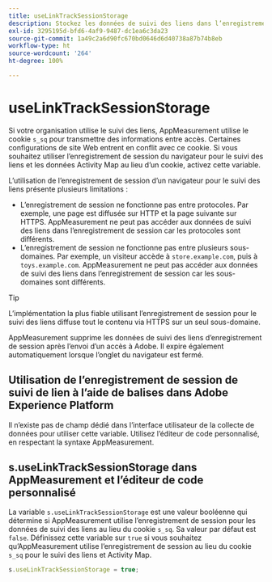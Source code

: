 ```yaml
---
title: useLinkTrackSessionStorage
description: Stockez les données de suivi des liens dans l’enregistrement de session plutôt que dans un cookie.
exl-id: 3295195d-bfd6-4af9-9487-dc1ea6c3da23
source-git-commit: 1a49c2a6d90fc670bd0646d6d40738a87b74b8eb
workflow-type: ht
source-wordcount: '264'
ht-degree: 100%

---
```


# useLinkTrackSessionStorage

Si votre organisation utilise le suivi des liens, AppMeasurement utilise le cookie `s_sq` pour transmettre des informations entre accès. Certaines configurations de site Web entrent en conflit avec ce cookie. Si vous souhaitez utiliser l’enregistrement de session du navigateur pour le suivi des liens et les données Activity Map au lieu d’un cookie, activez cette variable.

L’utilisation de l’enregistrement de session d’un navigateur pour le suivi des liens présente plusieurs limitations :

* L’enregistrement de session ne fonctionne pas entre protocoles. Par exemple, une page est diffusée sur HTTP et la page suivante sur HTTPS. AppMeasurement ne peut pas accéder aux données de suivi des liens dans l’enregistrement de session car les protocoles sont différents.
* L’enregistrement de session ne fonctionne pas entre plusieurs sous-domaines. Par exemple, un visiteur accède à `store.example.com`, puis à `toys.example.com`. AppMeasurement ne peut pas accéder aux données de suivi des liens dans l’enregistrement de session car les sous-domaines sont différents.

>[!TIP]
>
>L’implémentation la plus fiable utilisant l’enregistrement de session pour le suivi des liens diffuse tout le contenu via HTTPS sur un seul sous-domaine.

AppMeasurement supprime les données de suivi des liens d’enregistrement de session après l’envoi d’un accès à Adobe. Il expire également automatiquement lorsque l’onglet du navigateur est fermé.

## Utilisation de l’enregistrement de session de suivi de lien à l’aide de balises dans Adobe Experience Platform

Il n’existe pas de champ dédié dans l’interface utilisateur de la collecte de données pour utiliser cette variable. Utilisez l’éditeur de code personnalisé, en respectant la syntaxe AppMeasurement.

## s.useLinkTrackSessionStorage dans AppMeasurement et l’éditeur de code personnalisé 

La variable `s.useLinkTrackSessionStorage` est une valeur booléenne qui détermine si AppMeasurement utilise l’enregistrement de session pour les données de suivi des liens au lieu du cookie `s_sq`. Sa valeur par défaut est `false`. Définissez cette variable sur `true` si vous souhaitez qu’AppMeasurement utilise l’enregistrement de session au lieu du cookie `s_sq` pour le suivi des liens et Activity Map.

```js
s.useLinkTrackSessionStorage = true;
```
